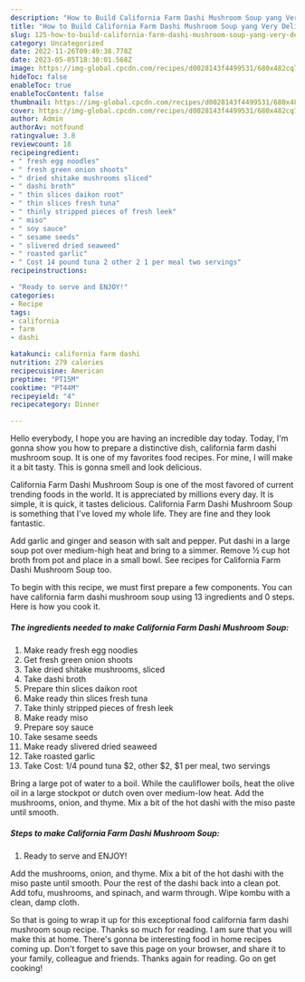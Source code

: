 ```yaml
---
description: "How to Build California Farm Dashi Mushroom Soup yang Very Delicious}"
title: "How to Build California Farm Dashi Mushroom Soup yang Very Delicious}"
slug: 125-how-to-build-california-farm-dashi-mushroom-soup-yang-very-delicious
category: Uncategorized
date: 2022-11-26T09:49:38.778Z
date: 2023-05-05T18:30:01.568Z
image: https://img-global.cpcdn.com/recipes/d0028143f4499531/680x482cq70/california-farm-dashi-mushroom-soup-recipe-main-photo.jpg
hideToc: false
enableToc: true
enableTocContent: false
thumbnail: https://img-global.cpcdn.com/recipes/d0028143f4499531/680x482cq70/california-farm-dashi-mushroom-soup-recipe-main-photo.jpg
cover: https://img-global.cpcdn.com/recipes/d0028143f4499531/680x482cq70/california-farm-dashi-mushroom-soup-recipe-main-photo.jpg
author: Admin
authorAv: notfound
ratingvalue: 3.8
reviewcount: 18
recipeingredient:
- " fresh egg noodles"
- " fresh green onion shoots"
- " dried shitake mushrooms sliced"
- " dashi broth"
- " thin slices daikon root"
- " thin slices fresh tuna"
- " thinly stripped pieces of fresh leek"
- " miso"
- " soy sauce"
- " sesame seeds"
- " slivered dried seaweed"
- " roasted garlic"
- " Cost 14 pound tuna 2 other 2 1 per meal two servings"
recipeinstructions:

- "Ready to serve and ENJOY!"
categories:
- Recipe
tags:
- california
- farm
- dashi

katakunci: california farm dashi 
nutrition: 279 calories
recipecuisine: American
preptime: "PT15M"
cooktime: "PT44M"
recipeyield: "4"
recipecategory: Dinner

---
```



Hello everybody, I hope you are having an incredible day today. Today, I'm gonna show you how to prepare a distinctive dish, california farm dashi mushroom soup. It is one of my favorites food recipes. For mine, I will make it a bit tasty. This is gonna smell and look delicious.

California Farm Dashi Mushroom Soup is one of the most favored of current trending foods in the world. It is appreciated by millions every day. It is simple, it is quick, it tastes delicious. California Farm Dashi Mushroom Soup is something that I've loved my whole life. They are fine and they look fantastic.

Add garlic and ginger and season with salt and pepper. Put dashi in a large soup pot over medium-high heat and bring to a simmer. Remove ½ cup hot broth from pot and place in a small bowl. See recipes for California Farm Dashi Mushroom Soup too.


To begin with this recipe, we must first prepare a few components. You can have california farm dashi mushroom soup using 13 ingredients and 0 steps. Here is how you cook it.

<!--inarticleads1-->

##### The ingredients needed to make California Farm Dashi Mushroom Soup:

1. Make ready  fresh egg noodles
1. Get  fresh green onion shoots
1. Take  dried shitake mushrooms, sliced
1. Take  dashi broth
1. Prepare  thin slices daikon root
1. Make ready  thin slices fresh tuna
1. Take  thinly stripped pieces of fresh leek
1. Make ready  miso
1. Prepare  soy sauce
1. Take  sesame seeds
1. Make ready  slivered dried seaweed
1. Take  roasted garlic
1. Take  Cost: 1/4 pound tuna $2, other $2, $1 per meal, two servings


Bring a large pot of water to a boil. While the cauliflower boils, heat the olive oil in a large stockpot or dutch oven over medium-low heat. Add the mushrooms, onion, and thyme. Mix a bit of the hot dashi with the miso paste until smooth. 

<!--inarticleads2-->

##### Steps to make California Farm Dashi Mushroom Soup:


1. Ready to serve and ENJOY!

Add the mushrooms, onion, and thyme. Mix a bit of the hot dashi with the miso paste until smooth. Pour the rest of the dashi back into a clean pot. Add tofu, mushrooms, and spinach, and warm through. Wipe kombu with a clean, damp cloth. 

So that is going to wrap it up for this exceptional food california farm dashi mushroom soup recipe. Thanks so much for reading. I am sure that you will make this at home. There's gonna be interesting food in home recipes coming up. Don't forget to save this page on your browser, and share it to your family, colleague and friends. Thanks again for reading. Go on get cooking!
